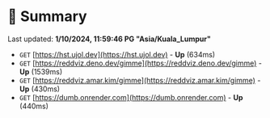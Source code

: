 # 📖 Summary
Last updated: **1/10/2024, 11:59:46 PG "Asia/Kuala_Lumpur"**

- `GET` [https://hst.ujol.dev](https://hst.ujol.dev) - **Up** (634ms)
- `GET` [https://reddviz.deno.dev/gimme](https://reddviz.deno.dev/gimme) - **Up** (1539ms)
- `GET` [https://reddviz.amar.kim/gimme](https://reddviz.amar.kim/gimme) - **Up** (430ms)
- `GET` [https://dumb.onrender.com](https://dumb.onrender.com) - **Up** (440ms)
